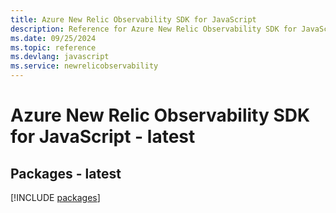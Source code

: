 ```yaml
---
title: Azure New Relic Observability SDK for JavaScript
description: Reference for Azure New Relic Observability SDK for JavaScript
ms.date: 09/25/2024
ms.topic: reference
ms.devlang: javascript
ms.service: newrelicobservability
---
```

# Azure New Relic Observability SDK for JavaScript - latest
## Packages - latest
[!INCLUDE [packages](new-relic-observability-index.md)]